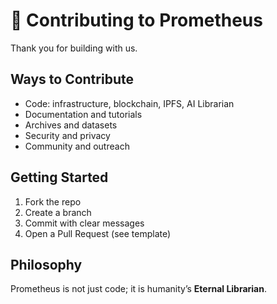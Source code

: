 # 🤝 Contributing to Prometheus
Thank you for building with us.

## Ways to Contribute
- Code: infrastructure, blockchain, IPFS, AI Librarian
- Documentation and tutorials
- Archives and datasets
- Security and privacy
- Community and outreach

## Getting Started
1. Fork the repo  
2. Create a branch  
3. Commit with clear messages  
4. Open a Pull Request (see template)

## Philosophy
Prometheus is not just code; it is humanity’s **Eternal Librarian**.
